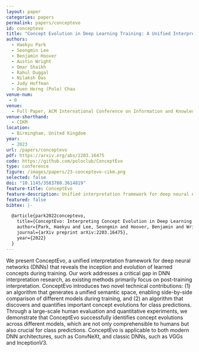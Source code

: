 ```yaml
---
layout: paper
categories: papers
permalink: papers/conceptevo
id: conceptevo
title: "Concept Evolution in Deep Learning Training: A Unified Interpretation Framework and Discoveries"
authors: 
  - Haekyu Park
  - Seongmin Lee
  - Benjamin Hoover
  - Austin Wright
  - Omar Shaikh
  - Rahul Duggal
  - Nilaksh Das
  - Judy Hoffman
  - Duen Horng (Polo) Chau
venue-num:
 - 0
venue: 
  - Full Paper, ACM International Conference on Information and Knowledge Management
venue-shorthand: 
  - CIKM
location: 
  - Birmingham, United Kingdom
year: 
  - 2023
url: /papers/conceptevo
pdf: https://arxiv.org/abs/2203.16475
code: https://github.com/poloclub/ConceptEvo
type: conference
figure: /images/papers/23-conceptevo-cikm.png
selected: false
doi: "10.1145/3583780.3614819"
feature-title: ConceptEvo
feature-description: Unified interpretation framework for deep neural networks that reveals the inception and evolution of learned concepts during training
featured: false
bibtex: |-

  @article{park2022conceptevo,
    title={ConceptEvo: Interpreting Concept Evolution in Deep Learning Training},
    author={Park, Haekyu and Lee, Seongmin and Hoover, Benjamin and Wright, Austin and Shaikh, Omar and Duggal, Rahul and Das, Nilaksh and Hoffman, Judy and Chau, Duen Horng},
    journal={arXiv preprint arXiv:2203.16475},
    year={2022}
  }
---
```


We present ConceptEvo, a unified interpretation framework for deep neural networks (DNNs) that reveals the inception and evolution of learned concepts during training. Our work addresses a critical gap in DNN interpretation research, as existing methods primarily focus on post-training interpretation. ConceptEvo introduces two novel technical contributions: (1) an algorithm that generates a unified semantic space, enabling side-by-side comparison of different models during training, and (2) an algorithm that discovers and quantifies important concept evolutions for class predictions. Through a large-scale human evaluation and quantitative experiments, we demonstrate that ConceptEvo successfully identifies concept evolutions across different models, which are not only comprehensible to humans but also crucial for class predictions. ConceptEvo is applicable to both modern DNN architectures, such as ConvNeXt, and classic DNNs, such as VGGs and InceptionV3.